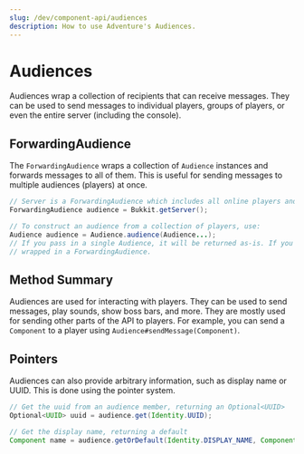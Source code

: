 ```yaml
---
slug: /dev/component-api/audiences
description: How to use Adventure's Audiences.
---
```


# Audiences

Audiences wrap a collection of recipients that can receive messages. They can be used to send messages to individual 
players, groups of players, or even the entire server (including the console).

## ForwardingAudience 

The `ForwardingAudience` wraps a collection of `Audience` instances and forwards messages to all of them. This is useful
for sending messages to multiple audiences (players) at once.

```java
// Server is a ForwardingAudience which includes all online players and the console
ForwardingAudience audience = Bukkit.getServer();

// To construct an audience from a collection of players, use:
Audience audience = Audience.audience(Audience...);
// If you pass in a single Audience, it will be returned as-is. If you pass in a collection of Audiences, they will be
// wrapped in a ForwardingAudience.
```

## Method Summary

Audiences are used for interacting with players. They can be used to send messages, play sounds, show boss bars, and more.
They are mostly used for sending other parts of the API to players. For example, you can send a `Component` to a player
using `Audience#sendMessage(Component)`.

## Pointers

Audiences can also provide arbitrary information, such as display name or UUID. This is done using the pointer system.

```java
// Get the uuid from an audience member, returning an Optional<UUID>
Optional<UUID> uuid = audience.get(Identity.UUID);

// Get the display name, returning a default
Component name = audience.getOrDefault(Identity.DISPLAY_NAME, Component.text("no display name!"));
```
